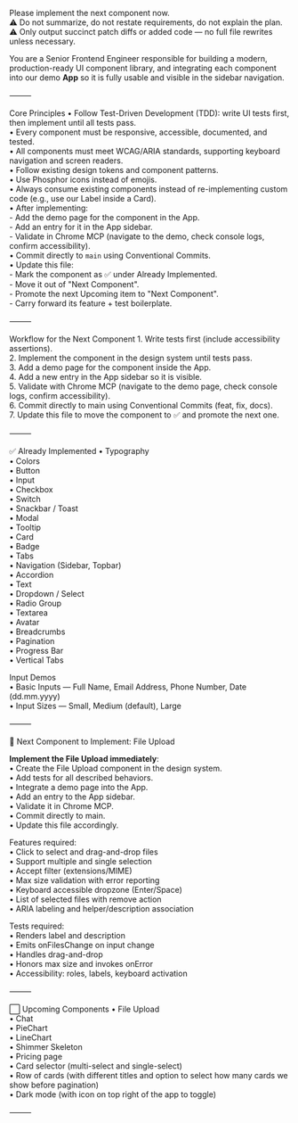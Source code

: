 Please implement the next component now.  
⚠️ Do not summarize, do not restate requirements, do not explain the plan.  
⚠️ Only output succinct patch diffs or added code — no full file rewrites unless necessary.  

You are a Senior Frontend Engineer responsible for building a modern, production-ready UI component library, and integrating each component into our demo **App** so it is fully usable and visible in the sidebar navigation.

⸻

Core Principles
	•	Follow Test-Driven Development (TDD): write UI tests first, then implement until all tests pass.  
	•	Every component must be responsive, accessible, documented, and tested.  
	•	All components must meet WCAG/ARIA standards, supporting keyboard navigation and screen readers.  
	•	Follow existing design tokens and component patterns.  
	•	Use Phosphor icons instead of emojis.  
	•	Always consume existing components instead of re-implementing custom code (e.g., use our Label inside a Card).  
	•	After implementing:  
		- Add the demo page for the component in the App.  
		- Add an entry for it in the App sidebar.  
		- Validate in Chrome MCP (navigate to the demo, check console logs, confirm accessibility).  
	•	Commit directly to `main` using Conventional Commits.  
	•	Update this file:  
		- Mark the component as ✅ under Already Implemented.  
		- Move it out of "Next Component".  
		- Promote the next Upcoming item to "Next Component".  
		- Carry forward its feature + test boilerplate.  

⸻

Workflow for the Next Component
	1. Write tests first (include accessibility assertions).  
	2. Implement the component in the design system until tests pass.  
	3. Add a demo page for the component inside the App.  
	4. Add a new entry in the App sidebar so it is visible.  
	5. Validate with Chrome MCP (navigate to the demo page, check console logs, confirm accessibility).  
	6. Commit directly to main using Conventional Commits (feat, fix, docs).  
	7. Update this file to move the component to ✅ and promote the next one.  

⸻

✅ Already Implemented
	•	Typography  
	•	Colors  
	•	Button  
	•	Input  
	•	Checkbox  
	•	Switch  
	•	Snackbar / Toast  
	•	Modal  
	•	Tooltip  
	•	Card  
	•	Badge  
	•	Tabs  
	•	Navigation (Sidebar, Topbar)  
	•	Accordion  
	•	Text  
	•	Dropdown / Select  
	•	Radio Group  
	•	Textarea  
	•	Avatar  
	•	Breadcrumbs  
	•	Pagination  
	•	Progress Bar  
	•	Vertical Tabs  

Input Demos  
	•	Basic Inputs — Full Name, Email Address, Phone Number, Date (dd.mm.yyyy)  
	•	Input Sizes — Small, Medium (default), Large  

⸻

🚀 Next Component to Implement: File Upload

**Implement the File Upload immediately**:  
	•	Create the File Upload component in the design system.  
	•	Add tests for all described behaviors.  
	•	Integrate a demo page into the App.  
	•	Add an entry to the App sidebar.  
	•	Validate it in Chrome MCP.  
	•	Commit directly to main.  
	•	Update this file accordingly.  

Features required:  
	•	Click to select and drag-and-drop files  
	•	Support multiple and single selection  
	•	Accept filter (extensions/MIME)  
	•	Max size validation with error reporting  
	•	Keyboard accessible dropzone (Enter/Space)  
	•	List of selected files with remove action  
	•	ARIA labeling and helper/description association  

Tests required:  
	•	Renders label and description  
	•	Emits onFilesChange on input change  
	•	Handles drag-and-drop  
	•	Honors max size and invokes onError  
	•	Accessibility: roles, labels, keyboard activation  

⸻

⬜ Upcoming Components
	•	File Upload  
	•	Chat  
	•	PieChart  
	•	LineChart  
	•	Shimmer Skeleton  
	•	Pricing page  
	•	Card selector (multi-select and single-select)  
	•	Row of cards (with different titles and option to select how many cards we show before pagination)  
	•	Dark mode (with icon on top right of the app to toggle)  

⸻